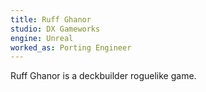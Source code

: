 ```yaml
---
title: Ruff Ghanor
studio: DX Gameworks
engine: Unreal
worked_as: Porting Engineer
---
```


Ruff Ghanor is a deckbuilder roguelike game.